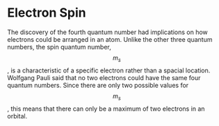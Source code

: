 <div style="float:right;margin:auto"><ebook-button title="Electron Spin" link="https://genchem.science.psu.edu/03-1-electron-spin"></ebook-button></div>

# Electron Spin


The discovery of the fourth quantum number had implications on how electrons could be arranged in an atom.  Unlike the other three quantum numbers, the spin quantum number, $$m_s$$, is a characteristic of a specific electron rather than a spacial location.  
Wolfgang Pauli said that no two electrons could have the same four quantum numbers.  Since there are only two possible values for $$m_s$$, this means that there can only be a maximum of two electrons in an orbital.
